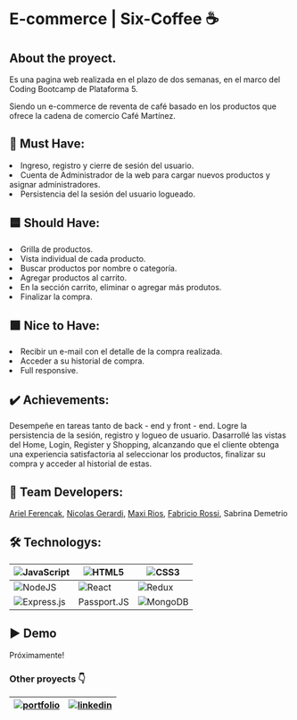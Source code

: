 # E-commerce | Six-Coffee :coffee:

## About the proyect. 

Es una pagina web realizada en el plazo de dos semanas, en el marco del Coding Bootcamp de Plataforma 5.

Siendo un e-commerce de reventa de café basado en los productos que ofrece la cadena de comercio Café Martínez. 

## :name_badge: Must Have:
<li>Ingreso, registro y cierre de sesión del usuario.</li>
<li>Cuenta de Administrador de la web para cargar nuevos productos y asignar administradores.</li>
<li>Persistencia del la sesión del usuario logueado.</li>

## :blue_square: Should Have:
<li>Grilla de productos.</li>
<li>Vista individual de cada producto.</li>
<li>Buscar productos por nombre o categoría.</li>
<li>Agregar productos al carrito.</li>
<li>En la sección carrito, eliminar o agregar más produtos.</li>
<li>Finalizar la compra.</li>

## :green_square: Nice to Have:
<li>Recibir un e-mail con el detalle de la compra realizada.</li> 
<li>Acceder a su historial de compra.</li> 
<li>Full responsive.</li>

## :heavy_check_mark: Achievements:

Desempeñe en tareas tanto de back - end y front - end. 
Logre la persistencia de la sesión, registro y logueo de usuario. 
Dasarrollé las vistas del Home, Login, Register y Shopping, alcanzando que el cliente obtenga una experiencia satisfactoria al seleccionar los productos, finalizar su compra y acceder al historial de estas. 


## :dolls: Team Developers:

[Ariel Ferencak](https://www.linkedin.com/in/arielferencak/),
[Nicolas Gerardi](https://www.linkedin.com/in/nicolasgerardim/),
[Maxi Rios](https://www.linkedin.com/in/maxi-rios93/),
[Fabricio Rossi](https://www.linkedin.com/in/fabricio-rossi/),
Sabrina Demetrio

## :hammer_and_wrench: Technologys:

|![JavaScript](https://img.shields.io/badge/javascript-%23323330.svg?style=for-the-badge&logo=javascript&logoColor=%23F7DF1E)|![HTML5](https://img.shields.io/badge/html5-%23E34F26.svg?style=for-the-badge&logo=html5&logoColor=white)|![CSS3](https://img.shields.io/badge/css3-%231572B6.svg?style=for-the-badge&logo=css3&logoColor=white)|
|-------- |--------|--------|
|![NodeJS](https://img.shields.io/badge/node.js-6DA55F?style=for-the-badge&logo=node.js&logoColor=white)|![React](https://img.shields.io/badge/react-%2320232a.svg?style=for-the-badge&logo=react&logoColor=%2361DAFB)|![Redux](https://img.shields.io/badge/redux-%23593d88.svg?style=for-the-badge&logo=redux&logoColor=white)|
|![Express.js](https://img.shields.io/badge/express.js-%23404d59.svg?style=for-the-badge&logo=express&logoColor=%2361DAFB)|Passport.JS|![MongoDB](https://img.shields.io/badge/MongoDB-%234ea94b.svg?style=for-the-badge&logo=mongodb&logoColor=white)|

## 	:arrow_forward: Demo

Próximamente!


### Other proyects :point_down:

|[![portfolio](https://img.shields.io/badge/my_portfolio-000?style=for-the-badge&logo=ko-fi&logoColor=white)](https://sabrinademetrio96.netlify.app/)| [![linkedin](https://img.shields.io/badge/linkedin-0A66C2?style=for-the-badge&logo=linkedin&logoColor=white)](https://www.linkedin.com/in/sabrina-demetrio/) |
|-------- |--------|


